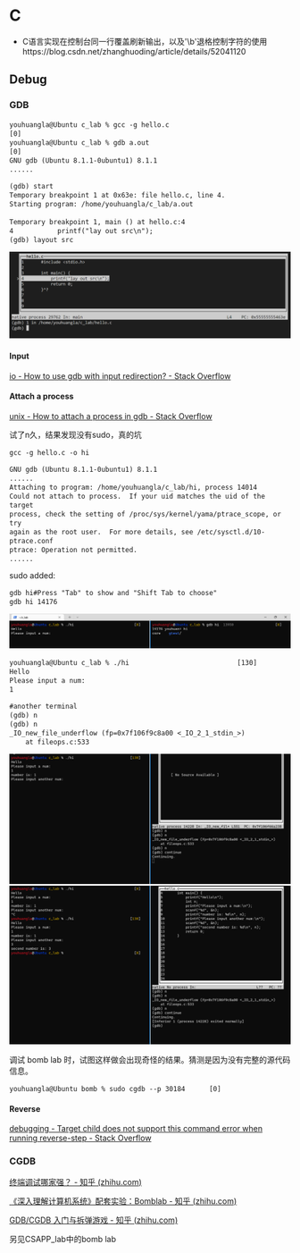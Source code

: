 # C

* C语言实现在控制台同一行覆盖刷新输出，以及'\b'退格控制字符的使用https://blog.csdn.net/zhanghuoding/article/details/52041120

## Debug

### GDB

```shell
youhuangla@Ubuntu c_lab % gcc -g hello.c                                                                     [0]
youhuangla@Ubuntu c_lab % gdb a.out                                                                          [0]
GNU gdb (Ubuntu 8.1.1-0ubuntu1) 8.1.1
......
```

```gdb
(gdb) start
Temporary breakpoint 1 at 0x63e: file hello.c, line 4.
Starting program: /home/youhuangla/c_lab/a.out 

Temporary breakpoint 1, main () at hello.c:4
4           printf("lay out src\n");
(gdb) layout src
```

![image-20220516001703557](img/image-20220516001703557.png)

#### Input

[io \- How to use gdb with input redirection? \- Stack Overflow](https://stackoverflow.com/questions/4758175/how-to-use-gdb-with-input-redirection)

#### Attach a process

[unix \- How to attach a process in gdb \- Stack Overflow](https://stackoverflow.com/questions/14370972/how-to-attach-a-process-in-gdb)

试了n久，结果发现没有sudo，真的坑

```shell
gcc -g hello.c -o hi
```

```shell
GNU gdb (Ubuntu 8.1.1-0ubuntu1) 8.1.1
......
Attaching to program: /home/youhuangla/c_lab/hi, process 14014
Could not attach to process.  If your uid matches the uid of the target
process, check the setting of /proc/sys/kernel/yama/ptrace_scope, or try
again as the root user.  For more details, see /etc/sysctl.d/10-ptrace.conf
ptrace: Operation not permitted.
......
```

sudo added:

```shell
gdb hi#Press "Tab" to show and "Shift Tab to choose"
gdb hi 14176
```

<img src="img/image-20220523014852964.png" alt="image-20220523014852964" style="zoom:50%;" />

```shell
youhuangla@Ubuntu c_lab % ./hi                           [130]
Hello
Please input a num:
1
```

```shell
#another terminal
(gdb) n
(gdb) n
_IO_new_file_underflow (fp=0x7f106f9c8a00 <_IO_2_1_stdin_>)
    at fileops.c:533
```

<img src="img/image-20220523015752716.png" alt="image-20220523015752716" style="zoom:50%;" />

<img src="img/image-20220523015825027.png" alt="image-20220523015825027" style="zoom:50%;" />

调试 bomb lab 时，试图这样做会出现奇怪的结果。猜测是因为没有完整的源代码信息。

```shell
youhuangla@Ubuntu bomb % sudo cgdb --p 30184      [0]
```

#### Reverse

[debugging \- Target child does not support this command error when running reverse\-step \- Stack Overflow](https://stackoverflow.com/questions/17561638/target-child-does-not-support-this-command-error-when-running-reverse-step)



### CGDB

[终端调试哪家强？ - 知乎 (zhihu.com)](https://zhuanlan.zhihu.com/p/32843449)

[《深入理解计算机系统》配套实验：Bomblab - 知乎 (zhihu.com)](https://zhuanlan.zhihu.com/p/31269514)

[GDB/CGDB 入门与拆弹游戏 - 知乎 (zhihu.com)](https://zhuanlan.zhihu.com/p/120378884)

另见CSAPP_lab中的bomb lab
